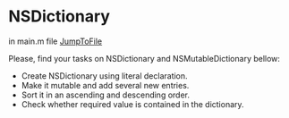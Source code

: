 # NSDictionary

in main.m file [JumpToFile](https://github.com/dimatarelkin/NSDictionary/blob/master/ClassroomNSDictionary/ClassroomNSDictionary/main.m)

Please, find your tasks on NSDictionary and NSMutableDictionary bellow:
- Create NSDictionary using literal declaration.
- Make it mutable and add several new entries.
- Sort it in an ascending and descending order.
- Check whether required value is contained in the dictionary.
